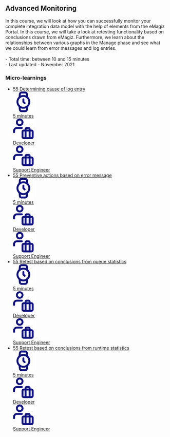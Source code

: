 <div class="ez-academy">
	<div class="ez-academy__body">
		<main class="master">
	<h2 class="title">Advanced Monitoring</h2>
    <p>
       In this course, we will look at how you can successfully monitor your complete integration data model with the help of elements from the eMagiz Portal. In this course, we will take a look at retesting functionality based on conclusions drawn from eMagiz. Furthermore, we learn about the relationships between various graphs in the Manage phase and see what we could learn from error messages and log entries.
        </br></br>
        - Total time: between 10 and 15 minutes
        </br>
        - Last updated - November 2021
    </p>
    <h3 class="title">Micro-learnings</h3>
    <ul class="strip-container">
		<li class="strip">
			<a href="../../docs/microlearning/advanced-active-monitoring-determining-cause-of-log-entry" class="strip__link">
				<label for="" class="strip__label">
					<span>55</span>
					Determining cause of log entry
				</label>
				<div class="strip__attribute">
					<img class="strip__attribute-icon strip__attribute-icon--duration" src="../../img/microlearning/academy_index/icon-duration32.svg"/>
					<div class="strip__attribute-label">5 minutes</div>
				</div>
				<div class="strip__attribute">
					<img class="strip__attribute-icon strip__attribute-icon--roles" src="../../img/microlearning/academy_index/icon-roles32.svg"/>
					<div class="strip__attribute-label">Developer</div>
				</div>
				<div class="strip__attribute">
					<img class="strip__attribute-icon strip__attribute-icon--roles" src="../../img/microlearning/academy_index/icon-roles32.svg"/>
					<div class="strip__attribute-label">Support Engineer</div>
				</div>
			</a>
		</li>
		<li class="strip">
			<a href="../../docs/microlearning/advanced-active-monitoring-preventive-action-based-on-error-message" class="strip__link">
				<label for="" class="strip__label">
					<span>55</span>
					Preventive actions based on error message
				</label>
				<div class="strip__attribute">
					<img class="strip__attribute-icon strip__attribute-icon--duration" src="../../img/microlearning/academy_index/icon-duration32.svg"/>
					<div class="strip__attribute-label">5 minutes</div>
				</div>
				<div class="strip__attribute">
					<img class="strip__attribute-icon strip__attribute-icon--roles" src="../../img/microlearning/academy_index/icon-roles32.svg"/>
					<div class="strip__attribute-label">Developer</div>
				</div>
				<div class="strip__attribute">
					<img class="strip__attribute-icon strip__attribute-icon--roles" src="../../img/microlearning/academy_index/icon-roles32.svg"/>
					<div class="strip__attribute-label">Support Engineer</div>
				</div>
			</a>
		</li>
        <li class="strip">
			<a href="../../docs/microlearning/advanced-active-monitoring-retest-based-on-conclusions-drawn-from-queue-statistics" class="strip__link">
				<label for="" class="strip__label">
					<span>55</span>
					Retest based on conclusions from queue statistics
				</label>
				<div class="strip__attribute">
					<img class="strip__attribute-icon strip__attribute-icon--duration" src="../../img/microlearning/academy_index/icon-duration32.svg"/>
					<div class="strip__attribute-label">5 minutes</div>
				</div>
				<div class="strip__attribute">
					<img class="strip__attribute-icon strip__attribute-icon--roles" src="../../img/microlearning/academy_index/icon-roles32.svg"/>
					<div class="strip__attribute-label">Developer</div>
				</div>
				<div class="strip__attribute">
					<img class="strip__attribute-icon strip__attribute-icon--roles" src="../../img/microlearning/academy_index/icon-roles32.svg"/>
					<div class="strip__attribute-label">Support Engineer</div>
				</div>
			</a>
		</li>
        <li class="strip">
			<a href="../../docs/microlearning/advanced-active-monitoring-retest-based-on-conclusions-drawn-from-runtime-statistics" class="strip__link">
				<label for="" class="strip__label">
					<span>55</span>
					Retest based on conclusions from runtime statistics
				</label>
				<div class="strip__attribute">
					<img class="strip__attribute-icon strip__attribute-icon--duration" src="../../img/microlearning/academy_index/icon-duration32.svg"/>
					<div class="strip__attribute-label">5 minutes</div>
				</div>
				<div class="strip__attribute">
					<img class="strip__attribute-icon strip__attribute-icon--roles" src="../../img/microlearning/academy_index/icon-roles32.svg"/>
					<div class="strip__attribute-label">Developer</div>
				</div>
				<div class="strip__attribute">
					<img class="strip__attribute-icon strip__attribute-icon--roles" src="../../img/microlearning/academy_index/icon-roles32.svg"/>
					<div class="strip__attribute-label">Support Engineer</div>
				</div>
			</a>
		</li>		
    </ul>
    </main>
    </div>
</div>